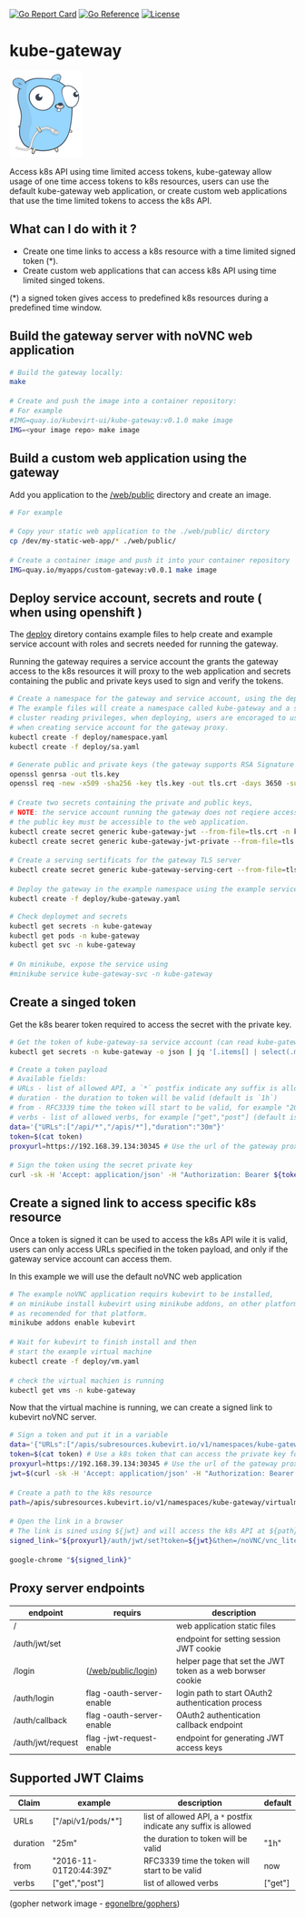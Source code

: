 
[![Go Report Card](https://goreportcard.com/badge/github.com/kubevirt-ui/kube-gateway)](https://goreportcard.com/report/github.com/kubevirt-ui/kube-gateway)
[![Go Reference](https://pkg.go.dev/badge/github.com/kubevirt-ui/kube-gateway.svg)](https://pkg.go.dev/github.com/kubevirt-ui/kube-gateway)
[![License](https://img.shields.io/badge/License-Apache%202.0-blue.svg)](https://opensource.org/licenses/Apache-2.0)
# kube-gateway

![alt gopher network](https://raw.githubusercontent.com/kubevirt-ui/kube-gateway/main/docs/network-side.png)

Access k8s API using time limited access tokens, kube-gateway allow usage of one time access tokens to k8s resources, users
can use the default kube-gateway web application, or create custom web applications that use the time limited tokens to access the 
k8s API.

## What can I do with it ?

- Create one time links to access a k8s resource with a time limited signed token (*).
- Create custom web applications that can access k8s API using time limited singed tokens.

(*) a signed token gives access to predefined k8s resources during a predefined time window.
## Build the gateway server with noVNC web application

``` bash
# Build the gateway locally:
make

# Create and push the image into a container repository:
# For example
#IMG=quay.io/kubevirt-ui/kube-gateway:v0.1.0 make image
IMG=<your image repo> make image
```

## Build a custom web application using the gateway

Add you application to the [/web/public](./web/public) directory and create an image.

``` bash
# For example

# Copy your static web application to the ./web/public/ dirctory
cp /dev/my-static-web-app/* ./web/public/

# Create a container image and push it into your container repository
IMG=quay.io/myapps/custom-gateway:v0.0.1 make image
```

## Deploy service account, secrets and route ( when using openshift )

The [deploy](/deploy) diretory contains example files to help create and example
service account with roles and secrets needed for running the gateway.

Running the gateway requires a service account the grants the gateway access to the k8s resources it
will proxy to the web application and secrets containing the public and private keys used to sign and 
verify the tokens.

``` bash
# Create a namespace for the gateway and service account, using the deploy examples
# The example files will create a namespace called kube-gateway and a service account granting
# cluster reading privileges, when deploying, users are encoraged to use minimalistic privileges
# when creating service account for the gateway proxy.
kubectl create -f deploy/namespace.yaml
kubectl create -f deploy/sa.yaml
```

``` bash
# Generate public and private keys (the gateway supports RSA Signature with SHA-256)
openssl genrsa -out tls.key
openssl req -new -x509 -sha256 -key tls.key -out tls.crt -days 3650 -subj "/C=/ST=/L=/O=/OU=/CN=/emailAddress="

# Create two secrets containing the private and public keys,
# NOTE: the service account running the gateway does not reqiere access to the private key,
# the public key must be accessible to the web application.
kubectl create secret generic kube-gateway-jwt --from-file=tls.crt -n kube-gateway
kubectl create secret generic kube-gateway-jwt-private --from-file=tls.key -n kube-gateway

# Create a serving sertificats for the gateway TLS server
kubectl create secret generic kube-gateway-serving-cert --from-file=tls.key --from-file=tls.crt -n kube-gateway

# Deploy the gateway in the example namespace using the example service account
kubectl create -f deploy/kube-gateway.yaml
```

``` bash
# Check deploymet and secrets
kubectl get secrets -n kube-gateway
kubectl get pods -n kube-gateway
kubectl get svc -n kube-gateway

# On minikube, expose the service using
#minikube service kube-gateway-svc -n kube-gateway
```

## Create a singed token

Get the k8s bearer token required to access the secret with the private key.

``` bash
# Get the token of kube-gateway-sa service account (can read kube-gateway-jwt-private secret)
kubectl get secrets -n kube-gateway -o json | jq '[.items[] | select(.metadata.name | contains("kube-gateway-sa")) | select(.type | contains("service-account-token")) | .data.token][0]' | python -m base64 -d > token
```

``` bash
# Create a token payload
# Available fields:
# URLs - list of allowed API, a `*` postfix indicate any suffix is allowed
# duration - the duration to token will be valid (default is `1h`)
# from - RFC3339 time the token will start to be valid, for example "2016-11-01T20:44:39Z" (default is now)
# verbs - list of allowed verbs, for example ["get","post"] (default is ["get"])
data='{"URLs":["/api/*","/apis/*"],"duration":"30m"}'
token=$(cat token)
proxyurl=https://192.168.39.134:30345 # Use the url of the gateway proxy

# Sign the token using the secret private key
curl -sk -H 'Accept: application/json' -H "Authorization: Bearer ${token}" -H "Content-Type: application/json" --request POST --data "${data}" "${proxyurl}/auth/jwt/request" | jq .Token
```

## Create a signed link to access specific k8s resource

Once a token is signed it can be used to access the k8s API wile it is valid, users can only access URLs specified in the token payload, and only if the 
gateway service account can access them.

In this example we will use the default noVNC web application

``` bash
# The example noVNC application requirs kubevirt to be installed,
# on minikube install kubevirt using minikube addons, on other platforms install
# as recomended for that platform.
minikube addons enable kubevirt

# Wait for kubevirt to finish install and then
# start the example virtual machine
kubectl create -f deploy/vm.yaml

# check the virtual machien is running
kubectl get vms -n kube-gateway
```

Now that the virtual machine is running, we can create a signed link to kubevirt noVNC server.

``` bash
# Sign a token and put it in a variable
data='{"URLs":["/apis/subresources.kubevirt.io/v1/namespaces/kube-gateway/virtualmachineinstances/testvm/vnc"],"duration":"1h"}'
token=$(cat token) # Use a k8s token that can access the private key for signing the JWT
proxyurl=https://192.168.39.134:30345 # Use the url of the gateway proxy
jwt=$(curl -sk -H 'Accept: application/json' -H "Authorization: Bearer ${token}" -H "Content-Type: application/json" --request POST --data "${data}" "${proxyurl}/auth/jwt/request" | jq .Token)

# Create a path to the k8s resource
path=/apis/subresources.kubevirt.io/v1/namespaces/kube-gateway/virtualmachineinstances/testvm/vnc

# Open the link in a browser
# The link is sined using ${jwt} and will access the k8s API at ${path}
signed_link="${proxyurl}/auth/jwt/set?token=${jwt}&then=/noVNC/vnc_lite.html?path=k8s${path}"

google-chrome "${signed_link}"
```

## Proxy server endpoints

| endpoint | requirs | description
|---|----|---|
| / | | web application static files |
| /auth/jwt/set | | endpoint for setting session JWT cookie |
| /login | ([/web/public/login](/web/public/login)) | helper page that set the JWT token as a web borwser cookie |
| /auth/login | flag -oauth-server-enable | login path to start OAuth2 authentication process |
| /auth/callback | flag -oauth-server-enable | OAuth2 authentication callback endpoint |
| /auth/jwt/request | flag -jwt-request-enable | endpoint for generating JWT access keys |


## Supported JWT Claims

| Claim | example | description  | default |
|---|---|---|---|
|URLs | ["/api/v1/pods/*"] | list of allowed API, a `*` postfix indicate any suffix is allowed |
|duration | "25m" | the duration to token will be valid | "1h"
|from | "2016-11-01T20:44:39Z" | RFC3339 time the token will start to be valid |  now
|verbs | ["get","post"] | list of allowed verbs  | ["get"]

(gopher network image - [egonelbre/gophers](https://github.com/egonelbre/gophers))
